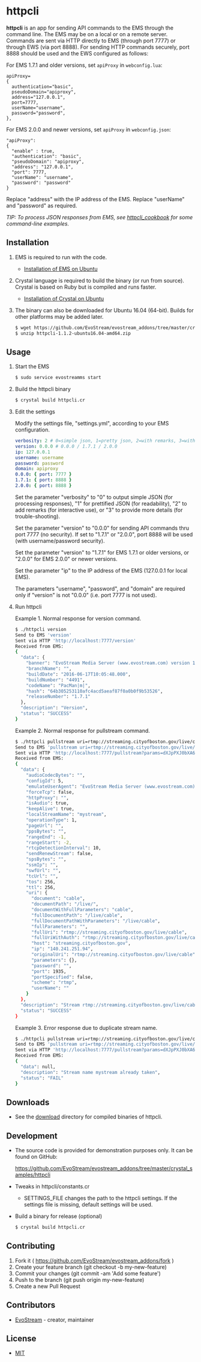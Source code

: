 # httpcli

**httpcli** is an app for sending API commands to the EMS through the command line. The EMS may be on a local or on a remote server. Commands are sent via HTTP directly to EMS (through port 7777) or through EWS (via port 8888). For sending HTTP commands securely, port 8888 should be used and the EWS configured as follows:

For EMS 1.7.1 and older versions, set `apiProxy` in `webconfig.lua`:
```
apiProxy=
{
  authentication="basic", 
  pseudoDomain="apiproxy",
  address="127.0.0.1",
  port=7777,
  userName="username",
  password="password",
},

```

For EMS 2.0.0 and newer versions, set `apiProxy` in `webconfig.json`:
```
"apiProxy": 
{
  "enable" : true,
  "authentication": "basic",                      
  "pseudoDomain": "apiproxy",
  "address": "127.0.0.1",
  "port": 7777,
  "userName": "username",
  "password": "password"
}
```

Replace "address" with the IP address of the EMS. Replace "userName" and "password" as required.

*TIP: To process JSON responses from EMS, see [httpcli_cookbook](../httpcli_cookbook/README.md) for some command-line examples.*

## Installation

1. EMS is required to run with the code.
   - [Installation of EMS on Ubuntu](http://docs.evostream.com/ems_quick_start_guide/quick_start_guide_for_linux#baptyum-installation)

2. Crystal language is required to build the binary (or run from source).
   Crystal is based on Ruby but is compiled and runs faster.
   - [Installation of Crystal on Ubuntu](http://crystal-lang.org/docs/installation/on_debian_and_ubuntu.html)

3. The binary can also be downloaded for Ubuntu 16.04 (64-bit). Builds for other platforms may be added later.

   ```bash
   $ wget https://github.com/EvoStream/evostream_addons/tree/master/crystal_samples/httpcli/download/httpcli-1.1.2/httpcli-1.1.2-ubuntu16.04-amd64.zip
   $ unzip httpcli-1.1.2-ubuntu16.04-amd64.zip
   ```

## Usage

1. Start the EMS

   ```bash
   $ sudo service evostreamms start
   ```

2. Build the httpcli binary
   
   ```bash
   $ crystal build httpcli.cr
   ```

3. Edit the settings

   Modify the settings file, "settings.yml", according to your EMS configuration.

   ```yaml
   verbosity: 2 # 0=simple json, 1=pretty json, 2=with remarks, 3=with details
   version: 0.0.0 # 0.0.0 / 1.7.1 / 2.0.0
   ip: 127.0.0.1
   username: username
   password: password
   domain: apiproxy
   0.0.0: { port: 7777 }
   1.7.1: { port: 8888 }
   2.0.0: { port: 8888 }
   ```

   Set the parameter "verbosity" to "0" to output simple JSON (for processing responses), "1" for prettified JSON (for readability), "2" to add remarks (for interactive use), or "3" to provide more details (for trouble-shooting).

   Set the parameter "version" to "0.0.0" for sending API commands thru port 7777 (no security). If set to "1.7.1" or "2.0.0", port 8888 will be used (with username/password security).

   Set the parameter "version" to "1.7.1" for EMS 1.7.1 or older versions, or "2.0.0" for EMS 2.0.0" or newer versions.

   Set the parameter "ip" to the IP address of the EMS (127.0.0.1 for local EMS).

   The parameters "username", "password", and "domain" are required only if "version" is not "0.0.0" (i.e. port 7777 is not used).

4. Run httpcli

   Example 1. Normal response for version command.

   ```bash
   $ ./httpcli version
   Send to EMS 'version'
   Sent via HTTP 'http://localhost:7777/version'
   Received from EMS:
   {
     "data": {
       "banner": "EvoStream Media Server (www.evostream.com) version 1.7.1 build 4491 with hash: 64b305253110afc4acd5aeaf87f0a0b0f9b53526 - PacMan|m| - (built for Ubuntu-16.04-x86_64 on 2016-06-17T10:05:48.000)",
       "branchName": "",
       "buildDate": "2016-06-17T10:05:48.000",
       "buildNumber": "4491",
       "codeName": "PacMan|m|",
       "hash": "64b305253110afc4acd5aeaf87f0a0b0f9b53526",
       "releaseNumber": "1.7.1"
     },
     "description": "Version",
     "status": "SUCCESS"
   }
   ```

   Example 2. Normal response for pullstream command.

   ```bash
   $ ./httpcli pullstream uri=rtmp://streaming.cityofboston.gov/live/cable localstreamname=mystream
   Send to EMS 'pullstream uri=rtmp://streaming.cityofboston.gov/live/cable localstreamname=mystream'
   Sent via HTTP 'http://localhost:7777/pullstream?params=dXJpPXJ0bXA6Ly9zdHJlYW1pbmcuY2l0eW9mYm9zdG9uLmdvdi9saXZlL2NhYmxlIGxvY2Fsc3RyZWFtbmFtZT1teXN0cmVhbTE='
   Received from EMS:
   {
     "data": {
       "audioCodecBytes": "",
       "configId": 5,
       "emulateUserAgent": "EvoStream Media Server (www.evostream.com) player",
       "forceTcp": false,
       "httpProxy": "",
       "isAudio": true,
       "keepAlive": true,
       "localStreamName": "mystream",
       "operationType": 1,
       "pageUrl": "",
       "ppsBytes": "",
       "rangeEnd": -1,
       "rangeStart": -2,
       "rtcpDetectionInterval": 10,
       "sendRenewStream": false,
       "spsBytes": "",
       "ssmIp": "",
       "swfUrl": "",
       "tcUrl": "",
       "tos": 256,
       "ttl": 256,
       "uri": {
         "document": "cable",
         "documentPath": "/live/",
         "documentWithFullParameters": "cable",
         "fullDocumentPath": "/live/cable",
         "fullDocumentPathWithParameters": "/live/cable",
         "fullParameters": "",
         "fullUri": "rtmp://streaming.cityofboston.gov/live/cable",
         "fullUriWithAuth": "rtmp://streaming.cityofboston.gov/live/cable",
         "host": "streaming.cityofboston.gov",
         "ip": "140.241.251.94",
         "originalUri": "rtmp://streaming.cityofboston.gov/live/cable",
         "parameters": {},
         "password": "",
         "port": 1935,
         "portSpecified": false,
         "scheme": "rtmp",
         "userName": ""
       }
     },
     "description": "Stream rtmp://streaming.cityofboston.gov/live/cable enqueued for pulling",
     "status": "SUCCESS"
   }
   ```

   Example 3. Error response due to duplicate stream name.

   ```bash
   $ ./httpcli pullstream uri=rtmp://streaming.cityofboston.gov/live/cable localstreamname=mystream
   Send to EMS 'pullstream uri=rtmp://streaming.cityofboston.gov/live/cable localstreamname=mystream'
   Sent via HTTP 'http://localhost:7777/pullstream?params=dXJpPXJ0bXA6Ly9zdHJlYW1pbmcuY2l0eW9mYm9zdG9uLmdvdi9saXZlL2NhYmxlIGxvY2Fsc3RyZWFtbmFtZT1teXN0cmVhbQ=='
   Received from EMS:
   {
     "data": null,
     "description": "Stream name mystream already taken",
     "status": "FAIL"
   }
   ```

## Downloads

- See the [download](https://github.com/EvoStream/evostream_addons/tree/master/crystal_samples/httpcli/download) directory for compiled binaries of httpcli.

## Development

- The source code is provided for demonstration purposes only. It can be found on GitHub:

  https://github.com/EvoStream/evostream_addons/tree/master/crystal_samples/httpcli

- Tweaks in httpcli/constants.cr

  - SETTINGS_FILE changes the path to the httpcli settings. If the settings file is missing, default settings will be used.

- Build a binary for release (optional)
  ```bash
  $ crystal build httpcli.cr
  ```

## Contributing

1. Fork it ( https://github.com/EvoStream/evostream_addons/fork )
2. Create your feature branch (git checkout -b my-new-feature)
3. Commit your changes (git commit -am 'Add some feature')
4. Push to the branch (git push origin my-new-feature)
5. Create a new Pull Request

## Contributors

- [EvoStream](https://github.com/EvoStream)  - creator, maintainer

## License

- [MIT](LICENSE.md)


